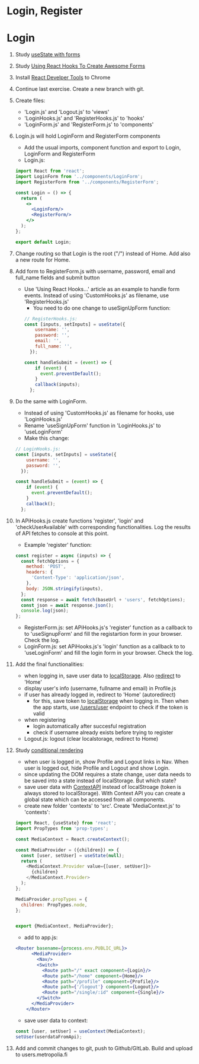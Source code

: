 # Login, Register

# Login

1. Study [useState with forms](https://www.youtube.com/watch?v=R7T5GQLxRD4)
1. Study [Using React Hooks To Create Awesome Forms](https://medium.com/@geeky_writer_/using-react-hooks-to-create-awesome-forms-6f846a4ce57)
1. Install [React Develper Tools](https://chrome.google.com/webstore/detail/react-developer-tools/fmkadmapgofadopljbjfkapdkoienihi) to Chrome
1. Continue last exercise. Create a new branch with git.
1. Create files:
    * 'Login.js' and 'Logout.js' to 'views' 
    * 'LoginHooks.js' and 'RegisterHooks.js' to 'hooks' 
    * 'LoginForm.js' and 'RegisterForm.js' to 'components'
1. Login.js will hold LoginForm and RegisterForm components
    * Add the usual imports, component function and export to Login, LoginForm and RegisterForm
    * Login.js:
    ```jsx harmony
    import React from 'react';
    import LoginForm from '../components/LoginForm';
    import RegisterForm from '../components/RegisterForm';
    
    const Login = () => {
      return (
        <>
          <LoginForm/>
          <RegisterForm/>
        </>
      );
    };
    
    export default Login;
   ```
1. Change routing so that Login is the root ("/") instead of Home. Add also a new route for Home.
1. Add form to RegisterForm.js with username, password, email and full_name fields and submit button
    * Use 'Using React Hooks...' article as an example to handle form events. Instead of using 'CustomHooks.js' as filename, use 'RegisterHooks.js'
       * You need to do one change to useSignUpForm function:
        ```javascript
        // RegisterHooks.js:
        const [inputs, setInputs] = useState({
            username: '',
            password: '',
            email: '',
            full_name: '',
          });
        
        const handleSubmit = (event) => {
            if (event) {
              event.preventDefault();
            }
            callback(inputs);
          };
        ```
1. Do the same with LoginForm.
   * Instead of using 'CustomHooks.js' as filename for hooks, use 'LoginHooks.js'
   * Rename 'useSignUpForm' function in 'LoginHooks.js' to 'useLoginForm'
   * Make this change:
   ```javascript
   // LoginHooks.js:
   const [inputs, setInputs] = useState({
       username: '',
       password: '',
     });
   
   const handleSubmit = (event) => {
       if (event) {
         event.preventDefault();
       }
       callback();
     };
   ```
    
1. In APiHooks.js create functions 'register', 'login' and 'checkUserAvailable' with corresponding functionalities. Log the results of API fetches to console at this point.
    * Example 'register' function:
    ```javascript
    const register = async (inputs) => {
      const fetchOptions = {
        method: 'POST',
        headers: {
          'Content-Type': 'application/json',
        },
        body: JSON.stringify(inputs),
      };
      const response = await fetch(baseUrl + 'users', fetchOptions);
      const json = await response.json();
      console.log(json);
    };
    ```
    * RegisterForm.js: set APiHooks.js's 'register' function as a callback to to 'useSignupForm' and fill the registartion form in your browser. Check the log.
    * LoginForm.js: set APiHooks.js's 'login' function as a callback to to 'useLoginForm' and fill the login form in your browser. Check the log.
1. Add the final functionalities:
    * when logging in, save user data to [localStorage](https://developer.mozilla.org/en-US/docs/Web/API/Window/localStorage). Also [redirect](https://tylermcginnis.com/react-router-programmatically-navigate/) to 'Home'
    * display user's info (username, fullname and email) in Profile.js
    * if user has already logged in, redirect to 'Home' (autoredirect)
        * for this, save token to [localStorage](https://developer.mozilla.org/en-US/docs/Web/API/Window/localStorage) when logging in. Then when the app starts, use [/users/user](http://media.mw.metropolia.fi/wbma/docs/#api-User-GetCurrentUser) endpoint to check if the token is valid
    * when registering  
        * login automatically after succesful registration
        * check if username already exists before trying to register
    * Logout.js: logout (clear localstorage, redirect to Home)
1. Study [conditional rendering](https://reactjs.org/docs/conditional-rendering.html)
    * when user is logged in, show Profile and Logout links in Nav. When user is logged out, hide Profile and Logout and show Login.
    * since updating the DOM requires a state change, user data needs to be saved into a state instead of localStorage. But which state?
    * save user data with [ContextAPI](https://upmostly.com/tutorials/how-to-use-the-usecontext-hook-in-react) instead of localStroage (token is always stored to localStorage). With Context API you can create a global state which can be accessed from all components.
    * create new folder 'contexts' to 'src'. Create 'MediaContext.js' to 'contexts':
    ```javascript
    import React, {useState} from 'react';
    import PropTypes from 'prop-types';
    
    const MediaContext = React.createContext();
    
    const MediaProvider = ({children}) => {
      const [user, setUser] = useState(null);
      return (
        <MediaContext.Provider value={[user, setUser]}>
          {children}
        </MediaContext.Provider>
      );
    };
    
    MediaProvider.propTypes = {
      children: PropTypes.node,
    };
    
    
    export {MediaContext, MediaProvider};

    ```
    * add <MediaProvider> to app.js:
    ```jsx harmony
    <Router basename={process.env.PUBLIC_URL}>
          <MediaProvider>
            <Nav/>
            <Switch>
              <Route path="/" exact component={Login}/>
              <Route path="/home" component={Home}/>
              <Route path="/profile" component={Profile}/>
              <Route path={'/logout'} component={Logout}/>
              <Route path="/single/:id" component={Single}/>
            </Switch>
          </MediaProvider>
        </Router>
    ```
   * save user data to context:
   ```javascript
   const [user, setUser] = useContext(MediaContext);
   setUser(userdataFromApi); 
   ```
1. Add and commit changes to git, push to Github/GItLab. Build and upload to users.metropolia.fi
